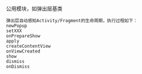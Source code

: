 公用模块，如弹出层基类
```text
弹出层自动感知Activity/Fragment的生命周期，执行过程如下：
newPopup
setXXX
onPrepareShow
apply
createContentView
onViewCreated
show
dismiss
onDismiss
```